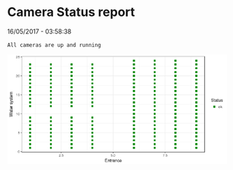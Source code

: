 Camera Status report
================
16/05/2017 - 03:58:38

    All cameras are up and running

![](camreport_files/figure-markdown_github/unnamed-chunk-2-1.png)
